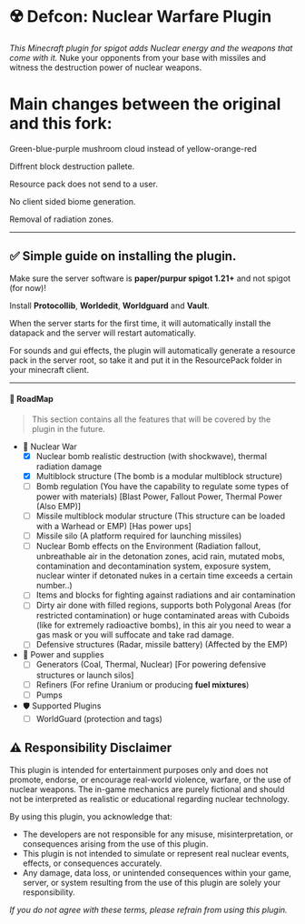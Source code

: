 # ☢️ Defcon: Nuclear Warfare Plugin

_This Minecraft plugin for spigot adds Nuclear energy and the weapons that come with it._
Nuke your opponents from your base with missiles and witness the destruction power of nuclear weapons.

# Main changes between the original and this fork:

Green-blue-purple mushroom cloud instead of yellow-orange-red

Diffrent block destruction pallete.

Resource pack does not send to a user.

No client sided biome generation.

Removal of radiation zones.

---
## ✅ Simple guide on installing the plugin.

Make sure the server software is **paper/purpur spigot 1.21+** and not spigot (for now)!

Install **Protocollib**, **Worldedit**, **Worldguard** and **Vault**.

When the server starts for the first time, it will automatically install the datapack and the server will restart automatically.

For sounds and gui effects, the plugin will automatically generate a resource pack in the server root, so take it and put it in the ResourcePack folder in your minecraft client.

---

#### 🔭 RoadMap
> This section contains all the features that will be covered by the plugin in the future.
- 🌇 Nuclear War
  - [x] Nuclear bomb realistic destruction (with shockwave), thermal radiation damage
  - [x] Multiblock structure (The bomb is a modular multiblock structure)
  - [ ] Bomb regulation (You have the capability to regulate some types of power with materials) [Blast Power, Fallout Power, Thermal Power (Also EMP)]
  - [ ] Missile multiblock modular structure (This structure can be loaded with a Warhead or EMP) [Has power ups]
  - [ ] Missile silo (A platform required for launching missiles)
  - [ ] Nuclear Bomb effects on the Environment (Radiation fallout, unbreathable air in the detonation zones, acid rain, mutated mobs, contamination and decontamination system, exposure system, nuclear winter if detonated nukes in a certain time exceeds a certain number..)
  - [ ] Items and blocks for fighting against radiations and air contamination
  - [ ] Dirty air done with filled regions, supports both Polygonal Areas (for restricted contamination) or huge contaminated areas with Cuboids (like for extremely radioactive bombs), in this air you need to wear a gas mask or you will suffocate and take rad damage.
  - [ ] Defensive structures (Radar, missile battery) (Affected by the EMP)
- 🔋 Power and supplies
  - [ ] Generators (Coal, Thermal, Nuclear) [For powering defensive structures or launch silos]
  - [ ] Refiners (For refine Uranium or producing **fuel mixtures**)
  - [ ] Pumps 
- 🛡️ Supported Plugins
  - [ ] WorldGuard (protection and tags)

## ⚠️ Responsibility Disclaimer

This plugin is intended for entertainment purposes only and does not promote, endorse, or encourage real-world violence, warfare, or the use of nuclear weapons. The in-game mechanics are purely fictional and should not be interpreted as realistic or educational regarding nuclear technology.

By using this plugin, you acknowledge that:
- The developers are not responsible for any misuse, misinterpretation, or consequences arising from the use of this plugin.
- This plugin is not intended to simulate or represent real nuclear events, effects, or consequences accurately.
- Any damage, data loss, or unintended consequences within your game, server, or system resulting from the use of this plugin are solely your responsibility.

_If you do not agree with these terms, please refrain from using this plugin._
